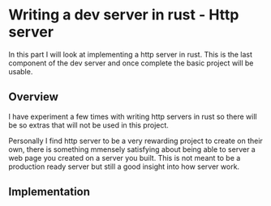# Writing a dev server in rust - Http server

In this part I will look at implementing a http server in rust. This is the last component of the dev server and once complete the basic project will be usable.

## Overview

I have experiment a few times with writing http servers in rust so there will be so extras that will not be used in this project.

Personally I find http server to be a very rewarding project to create on their own, there is something mmensely satisfying about being able to server a web page you created on a server you built.
This is not meant to be a production ready server but still a good insight into how server work.

## Implementation


